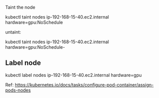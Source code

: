Taint the node

kubectl taint nodes ip-192-168-15-40.ec2.internal hardware=gpu:NoSchedule

untaint:

kubectl taint nodes ip-192-168-15-40.ec2.internal hardware=gpu:NoSchedule-

Label node
---

kubectl label nodes ip-192-168-15-40.ec2.internal hardware=gpu

Ref:  https://kubernetes.io/docs/tasks/configure-pod-container/assign-pods-nodes